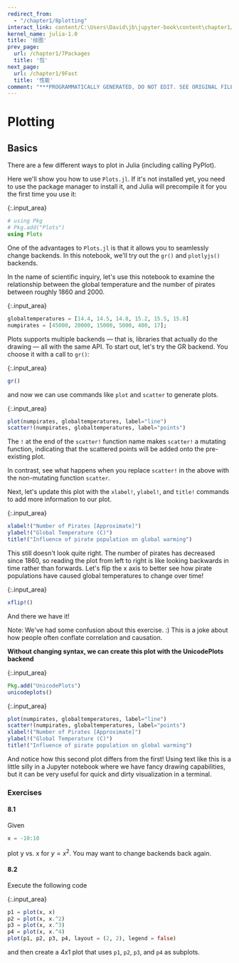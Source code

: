 ```yaml
---
redirect_from:
  - "/chapter1/8plotting"
interact_link: content/C:\Users\David\jb\jupyter-book\content\chapter1/8Plotting.ipynb
kernel_name: julia-1.0
title: '绘图'
prev_page:
  url: /chapter1/7Packages
  title: '包'
next_page:
  url: /chapter1/9Fast
  title: '性能'
comment: "***PROGRAMMATICALLY GENERATED, DO NOT EDIT. SEE ORIGINAL FILES IN /content***"
---
```


# Plotting

## Basics
There are a few different ways to plot in Julia (including calling PyPlot). <br>

Here we'll show you how to use `Plots.jl`.  If it's not installed yet, you need to use the package manager to install it, and Julia will precompile it for you the first time you use it:



{:.input_area}
```julia
# using Pkg
# Pkg.add("Plots")
using Plots
```


One of the advantages to `Plots.jl` is that it allows you to seamlessly change backends. In this notebook, we'll try out the `gr()` and `plotlyjs()` backends.<br>

In the name of scientific inquiry, let's use this notebook to examine the relationship between the global temperature and the number of pirates between roughly 1860 and 2000.



{:.input_area}
```julia
globaltemperatures = [14.4, 14.5, 14.8, 15.2, 15.5, 15.8]
numpirates = [45000, 20000, 15000, 5000, 400, 17];
```


Plots supports multiple backends — that is, libraries that actually do the drawing — all with the same API. To start out, let's try the GR backend.  You choose it with a call to `gr()`:



{:.input_area}
```julia
gr()
```


and now we can use commands like `plot` and `scatter` to generate plots.



{:.input_area}
```julia
plot(numpirates, globaltemperatures, label="line")  
scatter!(numpirates, globaltemperatures, label="points") 
```


The `!` at the end of the `scatter!` function name makes `scatter!` a mutating function, indicating that the scattered points will be added onto the pre-existing plot.

In contrast, see what happens when you replace `scatter!` in the above with the non-mutating function `scatter`.

Next, let's update this plot with the `xlabel!`, `ylabel!`, and `title!` commands to add more information to our plot.



{:.input_area}
```julia
xlabel!("Number of Pirates [Approximate]")
ylabel!("Global Temperature (C)")
title!("Influence of pirate population on global warming")
```


This still doesn't look quite right. The number of pirates has decreased since 1860, so reading the plot from left to right is like looking backwards in time rather than forwards. Let's flip the x axis to better see how pirate populations have caused global temperatures to change over time!



{:.input_area}
```julia
xflip!()
```


And there we have it!

Note: We've had some confusion about this exercise. :) This is a joke about how people often conflate correlation and causation.

**Without changing syntax, we can create this plot with the UnicodePlots backend**



{:.input_area}
```julia
Pkg.add("UnicodePlots")
unicodeplots()
```




{:.input_area}
```julia
plot(numpirates, globaltemperatures, label="line")  
scatter!(numpirates, globaltemperatures, label="points") 
xlabel!("Number of Pirates [Approximate]")
ylabel!("Global Temperature (C)")
title!("Influence of pirate population on global warming")
```


And notice how this second plot differs from the first!  Using text like this is a little silly in a Jupyter notebook where we have fancy drawing capabilities, but it can be very useful for quick and dirty visualization in a terminal.

### Exercises

#### 8.1
Given
```julia
x = -10:10
```
plot y vs. x for $y = x^2$.  You may want to change backends back again.

#### 8.2
Execute the following code



{:.input_area}
```julia
p1 = plot(x, x)
p2 = plot(x, x.^2)
p3 = plot(x, x.^3)
p4 = plot(x, x.^4)
plot(p1, p2, p3, p4, layout = (2, 2), legend = false)
```


and then create a $4x1$ plot that uses `p1`, `p2`, `p3`, and `p4` as subplots.
